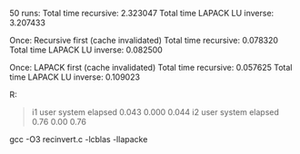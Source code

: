 50 runs:
Total time recursive: 2.323047
Total time LAPACK LU inverse: 3.207433

Once: Recursive first (cache invalidated)
Total time recursive: 0.078320
Total time LAPACK LU inverse: 0.082500

Once: LAPACK first (cache invalidated)
Total time recursive: 0.057625
Total time LAPACK LU inverse: 0.109023

R:
> i1
   user  system elapsed 
  0.043   0.000   0.044 
> i2
   user  system elapsed 
   0.76    0.00    0.76

gcc -O3 recinvert.c -lcblas -llapacke 
